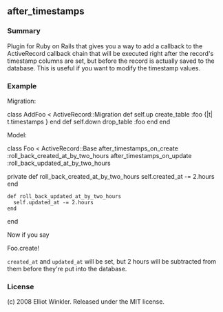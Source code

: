 ## after_timestamps

### Summary

Plugin for Ruby on Rails that gives you a way to add a callback to the ActiveRecord
callback chain that will be executed right after the record's timestamp columns are
set, but before the record is actually saved to the database. This is useful if you
want to modify the timestamp values.

### Example

Migration:

  class AddFoo < ActiveRecord::Migration
    def self.up
      create_table :foo {|t| t.timestamps }
    end
    def self.down
      drop_table :foo
    end
  end

Model:
  
  class Foo < ActiveRecord::Base
    after_timestamps_on_create :roll_back_created_at_by_two_hours
    after_timestamps_on_update :roll_back_updated_at_by_two_hours
    
  private
    def roll_back_created_at_by_two_hours
      self.created_at -= 2.hours
    end
    
    def roll_back_updated_at_by_two_hours
      self.updated_at -= 2.hours
    end
  end
  
Now if you say

  Foo.create!
  
`created_at` and `updated_at` will be set, but 2 hours will be subtracted from them
before they're put into the database.

### License

(c) 2008 Elliot Winkler. Released under the MIT license.